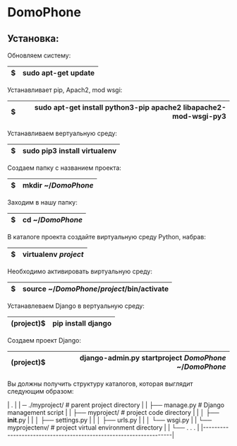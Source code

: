 # DomoPhone

## Установка:

Обновляем систему:

| $ | sudo apt-get update |
|---|-------------:|

Устанавливает pip, Apach2, mod wsgi:

| $ | sudo apt-get install python3-pip apache2 libapache2-mod-wsgi-py3 |
|---|-------------:|

Устанавливаем вертуальную среду:

| $ | sudo pip3 install virtualenv |
|---|-------------:|

Создаем папку с названием проекта:

| $ | mkdir ~/___DomoPhone___ |
|---|-------------:|

Заходим в нашу папку:

| $ | cd ~/___DomoPhone___ |
|---|-------------:|

В каталоге проекта создайте виртуальную среду Python, набрав:

| $ | virtualenv ___project___ |
|---|-------------:|

Необходимо активировать виртуальную среду:

| $ | source ~/___DomoPhone___/___project___/bin/activate  |
|---|-------------:|

Устанавлеваем Django в вертуальную среду:

| (project)$ | pip install django  |
|---|-------------:|

Создаем проект Django:

| (project)$ | django-admin.py startproject ___DomoPhone___ ~/___DomoPhone___  |
|---|-------------:|

Вы должны получить структуру каталогов, которая выглядит следующим образом:

|  .                                                                |
| ─ ./myproject/          # parent project directory                |
|   ├── manage.py         # Django management script                |
|   ├── myproject/            # project code directory              |
|   │   ├── __init__.py                                             |
|   │   ├── settings.py                                             |
|   │   ├── urls.py                                                 |
|   │   └── wsgi.py                                                 |
|   └── myprojectenv/     # project virtual environment directory   |
|       └── . . .                                                   |
|-------------------------------------------------------------------|
